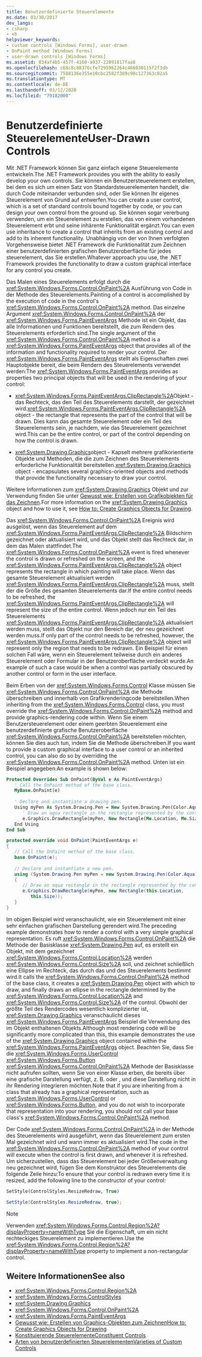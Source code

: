 ```yaml
---
title: Benutzerdefinierte Steuerelemente
ms.date: 03/30/2017
dev_langs:
- csharp
- vb
helpviewer_keywords:
- custom controls [Windows Forms], user-drawn
- OnPaint method [Windows Forms]
- user-drawn controls [Windows Forms]
ms.assetid: 034af4b5-457f-4160-a937-22891817faa8
ms.openlocfilehash: c68c8c88376cfe7295962264c466030115f2f3db
ms.sourcegitcommit: 7588136e355e10cbc2582f389c90c127363c02a5
ms.translationtype: MT
ms.contentlocale: de-DE
ms.lasthandoff: 03/12/2020
ms.locfileid: "79182008"
---
```

# <a name="user-drawn-controls"></a><span data-ttu-id="02753-102">Benutzerdefinierte Steuerelemente</span><span class="sxs-lookup"><span data-stu-id="02753-102">User-Drawn Controls</span></span>
<span data-ttu-id="02753-103">Mit .NET Framework können Sie ganz einfach eigene Steuerelemente entwickeln.</span><span class="sxs-lookup"><span data-stu-id="02753-103">The .NET Framework provides you with the ability to easily develop your own controls.</span></span> <span data-ttu-id="02753-104">Sie können ein Benutzersteuerelement erstellen, bei dem es sich um einen Satz von Standardsteuerelementen handelt, die durch Code miteinander verbunden sind, oder Sie können Ihr eigenes Steuerelement von Grund auf entwerfen.</span><span class="sxs-lookup"><span data-stu-id="02753-104">You can create a user control, which is a set of standard controls bound together by code, or you can design your own control from the ground up.</span></span> <span data-ttu-id="02753-105">Sie können sogar vererbung verwenden, um ein Steuerelement zu erstellen, das von einem vorhandenen Steuerelement erbt und seine inhärente Funktionalität ergänzt.</span><span class="sxs-lookup"><span data-stu-id="02753-105">You can even use inheritance to create a control that inherits from an existing control and add to its inherent functionality.</span></span> <span data-ttu-id="02753-106">Unabhängig von der von Ihnen verfolgten Vorgehensweise bietet .NET Framework die Funktionalität zum Zeichnen einer benutzerdefinierten grafischen Benutzeroberfläche für jedes steuerelement, das Sie erstellen.</span><span class="sxs-lookup"><span data-stu-id="02753-106">Whatever approach you use, the .NET Framework provides the functionality to draw a custom graphical interface for any control you create.</span></span>  
  
 <span data-ttu-id="02753-107">Das Malen eines Steuerelements erfolgt durch die <xref:System.Windows.Forms.Control.OnPaint%2A> Ausführung von Code in der Methode des Steuerelements.</span><span class="sxs-lookup"><span data-stu-id="02753-107">Painting of a control is accomplished by the execution of code in the control's <xref:System.Windows.Forms.Control.OnPaint%2A> method.</span></span> <span data-ttu-id="02753-108">Das einzelne Argument <xref:System.Windows.Forms.Control.OnPaint%2A> der <xref:System.Windows.Forms.PaintEventArgs> Methode ist ein Objekt, das alle Informationen und Funktionen bereitstellt, die zum Rendern des Steuerelements erforderlich sind.</span><span class="sxs-lookup"><span data-stu-id="02753-108">The single argument of the <xref:System.Windows.Forms.Control.OnPaint%2A> method is a <xref:System.Windows.Forms.PaintEventArgs> object that provides all of the information and functionality required to render your control.</span></span> <span data-ttu-id="02753-109">Der <xref:System.Windows.Forms.PaintEventArgs> stellt als Eigenschaften zwei Hauptobjekte bereit, die beim Rendern des Steuerelements verwendet werden:</span><span class="sxs-lookup"><span data-stu-id="02753-109">The <xref:System.Windows.Forms.PaintEventArgs> provides as properties two principal objects that will be used in the rendering of your control:</span></span>  
  
- <span data-ttu-id="02753-110"><xref:System.Windows.Forms.PaintEventArgs.ClipRectangle%2A>Objekt - das Rechteck, das den Teil des Steuerelements darstellt, der gezeichnet wird.</span><span class="sxs-lookup"><span data-stu-id="02753-110"><xref:System.Windows.Forms.PaintEventArgs.ClipRectangle%2A> object - the rectangle that represents the part of the control that will be drawn.</span></span> <span data-ttu-id="02753-111">Dies kann das gesamte Steuerelement oder ein Teil des Steuerelements sein, je nachdem, wie das Steuerelement gezeichnet wird.</span><span class="sxs-lookup"><span data-stu-id="02753-111">This can be the entire control, or part of the control depending on how the control is drawn.</span></span>  
  
- <span data-ttu-id="02753-112"><xref:System.Drawing.Graphics>object - Kapselt mehrere grafikorientierte Objekte und Methoden, die die zum Zeichnen des Steuerelements erforderliche Funktionalität bereitstellen.</span><span class="sxs-lookup"><span data-stu-id="02753-112"><xref:System.Drawing.Graphics> object - encapsulates several graphics-oriented objects and methods that provide the functionality necessary to draw your control.</span></span>  
  
 <span data-ttu-id="02753-113">Weitere Informationen zum <xref:System.Drawing.Graphics> Objekt und zur Verwendung finden Sie unter [Gewusst wie: Erstellen von Grafikobjekten für das Zeichnen](../advanced/how-to-create-graphics-objects-for-drawing.md).</span><span class="sxs-lookup"><span data-stu-id="02753-113">For more information on the <xref:System.Drawing.Graphics> object and how to use it, see [How to: Create Graphics Objects for Drawing](../advanced/how-to-create-graphics-objects-for-drawing.md).</span></span>  
  
 <span data-ttu-id="02753-114">Das <xref:System.Windows.Forms.Control.OnPaint%2A> Ereignis wird ausgelöst, wenn das Steuerelement auf dem <xref:System.Windows.Forms.PaintEventArgs.ClipRectangle%2A> Bildschirm gezeichnet oder aktualisiert wird, und das Objekt stellt das Rechteck dar, in dem das Malen stattfindet.</span><span class="sxs-lookup"><span data-stu-id="02753-114">The <xref:System.Windows.Forms.Control.OnPaint%2A> event is fired whenever the control is drawn or refreshed on the screen, and the <xref:System.Windows.Forms.PaintEventArgs.ClipRectangle%2A> object represents the rectangle in which painting will take place.</span></span> <span data-ttu-id="02753-115">Wenn das gesamte Steuerelement aktualisiert werden <xref:System.Windows.Forms.PaintEventArgs.ClipRectangle%2A> muss, stellt der die Größe des gesamten Steuerelements dar.</span><span class="sxs-lookup"><span data-stu-id="02753-115">If the entire control needs to be refreshed, the <xref:System.Windows.Forms.PaintEventArgs.ClipRectangle%2A> will represent the size of the entire control.</span></span> <span data-ttu-id="02753-116">Wenn jedoch nur ein Teil des Steuerelements <xref:System.Windows.Forms.PaintEventArgs.ClipRectangle%2A> aktualisiert werden muss, stellt das Objekt nur den Bereich dar, der neu gezeichnet werden muss.</span><span class="sxs-lookup"><span data-stu-id="02753-116">If only part of the control needs to be refreshed, however, the <xref:System.Windows.Forms.PaintEventArgs.ClipRectangle%2A> object will represent only the region that needs to be redrawn.</span></span> <span data-ttu-id="02753-117">Ein Beispiel für einen solchen Fall wäre, wenn ein Steuerelement teilweise durch ein anderes Steuerelement oder Formular in der Benutzeroberfläche verdeckt wurde.</span><span class="sxs-lookup"><span data-stu-id="02753-117">An example of such a case would be when a control was partially obscured by another control or form in the user interface.</span></span>  
  
 <span data-ttu-id="02753-118">Beim Erben von der <xref:System.Windows.Forms.Control> Klasse müssen Sie <xref:System.Windows.Forms.Control.OnPaint%2A> die Methode überschreiben und innerhalb von Grafikrenderingcode bereitstellen.</span><span class="sxs-lookup"><span data-stu-id="02753-118">When inheriting from the <xref:System.Windows.Forms.Control> class, you must override the <xref:System.Windows.Forms.Control.OnPaint%2A> method and provide graphics-rendering code within.</span></span> <span data-ttu-id="02753-119">Wenn Sie einem Benutzersteuerelement oder einem geerbten Steuerelement eine benutzerdefinierte grafische Benutzeroberfläche <xref:System.Windows.Forms.Control.OnPaint%2A> bereitstellen möchten, können Sie dies auch tun, indem Sie die Methode überschreiben.</span><span class="sxs-lookup"><span data-stu-id="02753-119">If you want to provide a custom graphical interface to a user control or an inherited control, you can also do so by overriding the <xref:System.Windows.Forms.Control.OnPaint%2A> method.</span></span> <span data-ttu-id="02753-120">Unten ist ein Beispiel angegeben:</span><span class="sxs-lookup"><span data-stu-id="02753-120">An example is shown below:</span></span>  
  
```vb  
Protected Overrides Sub OnPaint(ByVal e As PaintEventArgs)  
   ' Call the OnPaint method of the base class.  
   MyBase.OnPaint(e)  
  
   ' Declare and instantiate a drawing pen.  
   Using myPen As System.Drawing.Pen = New System.Drawing.Pen(Color.Aqua)  
      ' Draw an aqua rectangle in the rectangle represented by the control.  
      e.Graphics.DrawRectangle(myPen, New Rectangle(Me.Location, Me.Size))  
   End Using
End Sub  
```  
  
```csharp  
protected override void OnPaint(PaintEventArgs e)  
{  
   // Call the OnPaint method of the base class.  
   base.OnPaint(e);  
  
   // Declare and instantiate a new pen.  
   using (System.Drawing.Pen myPen = new System.Drawing.Pen(Color.Aqua))  
   {
      // Draw an aqua rectangle in the rectangle represented by the control.  
      e.Graphics.DrawRectangle(myPen, new Rectangle(this.Location,
         this.Size));  
   }
}  
```  
  
 <span data-ttu-id="02753-121">Im obigen Beispiel wird veranschaulicht, wie ein Steuerelement mit einer sehr einfachen grafischen Darstellung gerendert wird.</span><span class="sxs-lookup"><span data-stu-id="02753-121">The preceding example demonstrates how to render a control with a very simple graphical representation.</span></span> <span data-ttu-id="02753-122">Es ruft <xref:System.Windows.Forms.Control.OnPaint%2A> die Methode der Basisklasse <xref:System.Drawing.Pen> auf, es erstellt ein Objekt, mit dem gezeichnet <xref:System.Windows.Forms.Control.Location%2A> werden <xref:System.Windows.Forms.Control.Size%2A> soll, und zeichnet schließlich eine Ellipse im Rechteck, das durch das und des Steuerelements bestimmt wird.</span><span class="sxs-lookup"><span data-stu-id="02753-122">It calls the <xref:System.Windows.Forms.Control.OnPaint%2A> method of the base class, it creates a <xref:System.Drawing.Pen> object with which to draw, and finally draws an ellipse in the rectangle determined by the <xref:System.Windows.Forms.Control.Location%2A> and <xref:System.Windows.Forms.Control.Size%2A> of the control.</span></span> <span data-ttu-id="02753-123">Obwohl der größte Teil des Rendercodes wesentlich komplizierter ist, <xref:System.Drawing.Graphics> veranschaulicht dieses <xref:System.Windows.Forms.PaintEventArgs> Beispiel die Verwendung des im Objekt enthaltenen Objekts.</span><span class="sxs-lookup"><span data-stu-id="02753-123">Although most rendering code will be significantly more complicated than this, this example demonstrates the use of the <xref:System.Drawing.Graphics> object contained within the <xref:System.Windows.Forms.PaintEventArgs> object.</span></span> <span data-ttu-id="02753-124">Beachten Sie, dass Sie die <xref:System.Windows.Forms.UserControl> <xref:System.Windows.Forms.Button> <xref:System.Windows.Forms.Control.OnPaint%2A> Methode der Basisklasse nicht aufrufen sollten, wenn Sie von einer Klasse erben, die bereits über eine grafische Darstellung verfügt, z. B. oder , und diese Darstellung nicht in ihr Rendering integrieren möchten.</span><span class="sxs-lookup"><span data-stu-id="02753-124">Note that if you are inheriting from a class that already has a graphical representation, such as <xref:System.Windows.Forms.UserControl> or <xref:System.Windows.Forms.Button>, and you do not wish to incorporate that representation into your rendering, you should not call your base class's <xref:System.Windows.Forms.Control.OnPaint%2A> method.</span></span>  
  
 <span data-ttu-id="02753-125">Der Code <xref:System.Windows.Forms.Control.OnPaint%2A> in der Methode des Steuerelements wird ausgeführt, wenn das Steuerelement zum ersten Mal gezeichnet wird und wann immer es aktualisiert wird.</span><span class="sxs-lookup"><span data-stu-id="02753-125">The code in the <xref:System.Windows.Forms.Control.OnPaint%2A> method of your control will execute when the control is first drawn, and whenever it is refreshed.</span></span> <span data-ttu-id="02753-126">Um sicherzustellen, dass das Steuerelement bei jeder Größenverwaltung neu gezeichnet wird, fügen Sie dem Konstruktor des Steuerelements die folgende Zeile hinzu:</span><span class="sxs-lookup"><span data-stu-id="02753-126">To ensure that your control is redrawn every time it is resized, add the following line to the constructor of your control:</span></span>  
  
```vb  
SetStyle(ControlStyles.ResizeRedraw, True)  
```  
  
```csharp  
SetStyle(ControlStyles.ResizeRedraw, true);  
```  
  
> [!NOTE]
> <span data-ttu-id="02753-127">Verwenden <xref:System.Windows.Forms.Control.Region%2A?displayProperty=nameWithType> Sie die Eigenschaft, um ein nicht rechteckiges Steuerelement zu implementieren.</span><span class="sxs-lookup"><span data-stu-id="02753-127">Use the <xref:System.Windows.Forms.Control.Region%2A?displayProperty=nameWithType> property to implement a non-rectangular control.</span></span>  
  
## <a name="see-also"></a><span data-ttu-id="02753-128">Weitere Informationen</span><span class="sxs-lookup"><span data-stu-id="02753-128">See also</span></span>

- <xref:System.Windows.Forms.Control.Region%2A>
- <xref:System.Windows.Forms.ControlStyles>
- <xref:System.Drawing.Graphics>
- <xref:System.Windows.Forms.Control.OnPaint%2A>
- <xref:System.Windows.Forms.PaintEventArgs>
- [<span data-ttu-id="02753-129">Gewusst wie: Erstellen von Graphics-Objekten zum Zeichnen</span><span class="sxs-lookup"><span data-stu-id="02753-129">How to: Create Graphics Objects for Drawing</span></span>](../advanced/how-to-create-graphics-objects-for-drawing.md)
- [<span data-ttu-id="02753-130">Konstituierende Steuerelemente</span><span class="sxs-lookup"><span data-stu-id="02753-130">Constituent Controls</span></span>](constituent-controls.md)
- [<span data-ttu-id="02753-131">Arten von benutzerdefinierten Steuerelementen</span><span class="sxs-lookup"><span data-stu-id="02753-131">Varieties of Custom Controls</span></span>](varieties-of-custom-controls.md)
